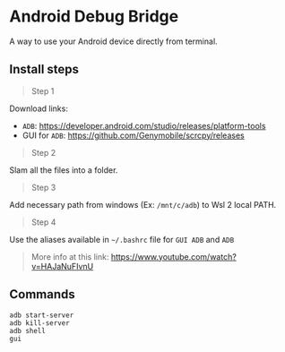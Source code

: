 # Android Debug Bridge
A way to use your Android device directly from terminal.

## Install steps
> Step 1

Download links:

- `ADB`: https://developer.android.com/studio/releases/platform-tools
- GUI for `ADB`: https://github.com/Genymobile/scrcpy/releases

> Step 2

Slam all the files into a folder.

> Step 3

Add necessary path from windows (Ex: `/mnt/c/adb`) to Wsl 2 local PATH.

> Step 4

Use the aliases available in `~/.bashrc` file for `GUI ADB` and `ADB` 

> More info at this link: https://www.youtube.com/watch?v=HAJaNuFIvnU

## Commands
```
adb start-server
adb kill-server
adb shell
gui
```
